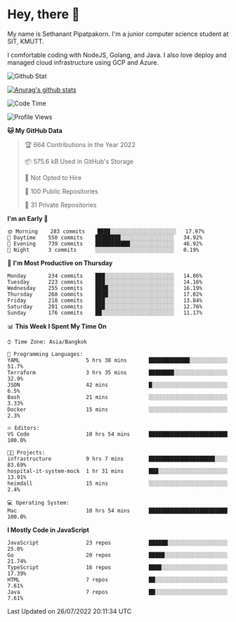 # Hey, there 🙌
My name is Sethanant Pipatpakorn. I'm a junior computer science student at SIT, KMUTT.

I comfortable coding with NodeJS, Golang, and Java. I also love deploy and managed cloud infrastructure using GCP and Azure.

![Github Stat](https://github-profile-summary-cards.vercel.app/api/cards/profile-details?username=thetkpark&theme=dracula)

[![Anurag's github stats](https://github-readme-stats.vercel.app/api?username=thetkpark&count_private=true&show_icons=true&theme=tokyonight)](https://github.com/anuraghazra/github-readme-stats)

<!--START_SECTION:waka-->
![Code Time](http://img.shields.io/badge/Code%20Time-0%20secs-blue)

![Profile Views](http://img.shields.io/badge/Profile%20Views-0-blue)

**🐱 My GitHub Data** 

> 🏆 664 Contributions in the Year 2022
 > 
> 📦 575.6 kB Used in GitHub's Storage 
 > 
> 🚫 Not Opted to Hire
 > 
> 📜 100 Public Repositories 
 > 
> 🔑 31 Private Repositories  
 > 
**I'm an Early 🐤** 

```text
🌞 Morning    283 commits    ████░░░░░░░░░░░░░░░░░░░░░   17.97% 
🌆 Daytime    550 commits    ████████░░░░░░░░░░░░░░░░░   34.92% 
🌃 Evening    739 commits    ███████████░░░░░░░░░░░░░░   46.92% 
🌙 Night      3 commits      ░░░░░░░░░░░░░░░░░░░░░░░░░   0.19%

```
📅 **I'm Most Productive on Thursday** 

```text
Monday       234 commits    ███░░░░░░░░░░░░░░░░░░░░░░   14.86% 
Tuesday      223 commits    ███░░░░░░░░░░░░░░░░░░░░░░   14.16% 
Wednesday    255 commits    ████░░░░░░░░░░░░░░░░░░░░░   16.19% 
Thursday     268 commits    ████░░░░░░░░░░░░░░░░░░░░░   17.02% 
Friday       218 commits    ███░░░░░░░░░░░░░░░░░░░░░░   13.84% 
Saturday     201 commits    ███░░░░░░░░░░░░░░░░░░░░░░   12.76% 
Sunday       176 commits    ██░░░░░░░░░░░░░░░░░░░░░░░   11.17%

```


📊 **This Week I Spent My Time On** 

```text
⌚︎ Time Zone: Asia/Bangkok

💬 Programming Languages: 
YAML                     5 hrs 38 mins       █████████████░░░░░░░░░░░░   51.7% 
Terraform                3 hrs 35 mins       ████████░░░░░░░░░░░░░░░░░   32.9% 
JSON                     42 mins             █░░░░░░░░░░░░░░░░░░░░░░░░   6.5% 
Bash                     21 mins             ░░░░░░░░░░░░░░░░░░░░░░░░░   3.33% 
Docker                   15 mins             ░░░░░░░░░░░░░░░░░░░░░░░░░   2.3%

🔥 Editors: 
VS Code                  10 hrs 54 mins      █████████████████████████   100.0%

🐱‍💻 Projects: 
infrastructure           9 hrs 7 mins        █████████████████████░░░░   83.69% 
hospital-it-system-mock  1 hr 31 mins        ███░░░░░░░░░░░░░░░░░░░░░░   13.91% 
heimdall                 15 mins             ░░░░░░░░░░░░░░░░░░░░░░░░░   2.4%

💻 Operating System: 
Mac                      10 hrs 54 mins      █████████████████████████   100.0%

```

**I Mostly Code in JavaScript** 

```text
JavaScript               23 repos            ██████░░░░░░░░░░░░░░░░░░░   25.0% 
Go                       20 repos            █████░░░░░░░░░░░░░░░░░░░░   21.74% 
TypeScript               16 repos            ████░░░░░░░░░░░░░░░░░░░░░   17.39% 
HTML                     7 repos             ██░░░░░░░░░░░░░░░░░░░░░░░   7.61% 
Java                     7 repos             ██░░░░░░░░░░░░░░░░░░░░░░░   7.61%

```



 Last Updated on 26/07/2022 20:11:34 UTC
<!--END_SECTION:waka-->
